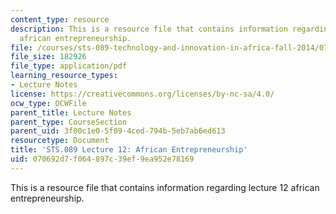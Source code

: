 ```yaml
---
content_type: resource
description: This is a resource file that contains information regarding lecture 12
  african entrepreneurship.
file: /courses/sts-089-technology-and-innovation-in-africa-fall-2014/070692d7f064897c39ef9ea952e78169_MITSTS_089F14_Lecture12.pdf
file_size: 182926
file_type: application/pdf
learning_resource_types:
- Lecture Notes
license: https://creativecommons.org/licenses/by-nc-sa/4.0/
ocw_type: OCWFile
parent_title: Lecture Notes
parent_type: CourseSection
parent_uid: 3f00c1e0-5f09-4ced-794b-5eb7ab6ed613
resourcetype: Document
title: 'STS.089 Lecture 12: African Entrepreneurship'
uid: 070692d7-f064-897c-39ef-9ea952e78169
---
```

This is a resource file that contains information regarding lecture 12 african entrepreneurship.
